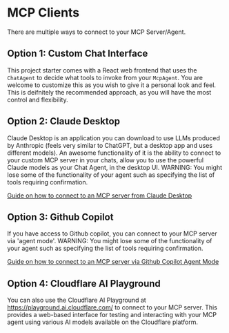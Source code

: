 # MCP Clients

There are multiple ways to connect to your MCP Server/Agent.

## Option 1: Custom Chat Interface

This project starter comes with a React web frontend that uses the `ChatAgent` to decide what tools to invoke from your `McpAgent`. You are welcome to customize this as you wish to give it a personal look and feel. This is deifnitely the recommended approach, as you will have the most control and flexibility.

## Option 2: Claude Desktop

Claude Desktop is an application you can download to use LLMs produced by Anthropic (feels very similar to ChatGPT, but a desktop app and uses different models). An awesome functionality of it is the ability to connect to your custom MCP server in your chats, allow you to use the powerful Claude models as your Chat Agent, in the desktop UI. WARNING: You might lose some of the functionality of your agent such as specifying the list of tools requiring confirmation.

[Guide on how to connect to an MCP server from Claude Desktop](https://developers.cloudflare.com/agents/guides/remote-mcp-server/#connect-your-remote-mcp-server-to-claude-and-other-mcp-clients-via-a-local-proxy)

## Option 3: Github Copilot

If you have access to Github copilot, you can connect to your MCP server via 'agent mode'. WARNING: You might lose some of the functionality of your agent such as specifying the list of tools requiring confirmation.

[Guide on how to connect to an MCP server via Github Copilot Agent Mode](https://code.visualstudio.com/docs/copilot/chat/mcp-servers)

## Option 4: Cloudflare AI Playground

You can also use the Cloudflare AI Playground at https://playground.ai.cloudflare.com/ to connect to your MCP server. This provides a web-based interface for testing and interacting with your MCP agent using various AI models available on the Cloudflare platform.